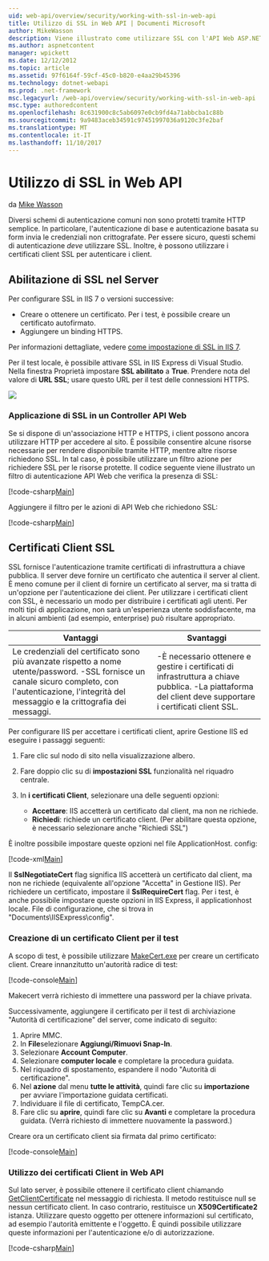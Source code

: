 ```yaml
---
uid: web-api/overview/security/working-with-ssl-in-web-api
title: Utilizzo di SSL in Web API | Documenti Microsoft
author: MikeWasson
description: Viene illustrato come utilizzare SSL con l'API Web ASP.NET, incluso l'utilizzo di certificati client SSL.
ms.author: aspnetcontent
manager: wpickett
ms.date: 12/12/2012
ms.topic: article
ms.assetid: 97f6164f-59cf-45c0-b820-e4aa29b45396
ms.technology: dotnet-webapi
ms.prod: .net-framework
msc.legacyurl: /web-api/overview/security/working-with-ssl-in-web-api
msc.type: authoredcontent
ms.openlocfilehash: 8c631900c8c5ab6097e0cb9fd4a71abbcba1c88b
ms.sourcegitcommit: 9a9483aceb34591c97451997036a9120c3fe2baf
ms.translationtype: MT
ms.contentlocale: it-IT
ms.lasthandoff: 11/10/2017
---
```

<a name="working-with-ssl-in-web-api"></a>Utilizzo di SSL in Web API
====================
da [Mike Wasson](https://github.com/MikeWasson)

Diversi schemi di autenticazione comuni non sono protetti tramite HTTP semplice. In particolare, l'autenticazione di base e autenticazione basata su form invia le credenziali non crittografate. Per essere sicuro, questi schemi di autenticazione *deve* utilizzare SSL. Inoltre, è possono utilizzare i certificati client SSL per autenticare i client.

## <a name="enabling-ssl-on-the-server"></a>Abilitazione di SSL nel Server

Per configurare SSL in IIS 7 o versioni successive:

- Creare o ottenere un certificato. Per i test, è possibile creare un certificato autofirmato.
- Aggiungere un binding HTTPS.

Per informazioni dettagliate, vedere [come impostazione di SSL in IIS 7](https://www.iis.net/learn/manage/configuring-security/how-to-set-up-ssl-on-iis).

Per il test locale, è possibile attivare SSL in IIS Express di Visual Studio. Nella finestra Proprietà impostare **SSL abilitato** a **True**. Prendere nota del valore di **URL SSL**; usare questo URL per il test delle connessioni HTTPS.

![](working-with-ssl-in-web-api/_static/image1.png)

### <a name="enforcing-ssl-in-a-web-api-controller"></a>Applicazione di SSL in un Controller API Web

Se si dispone di un'associazione HTTP e HTTPS, i client possono ancora utilizzare HTTP per accedere al sito. È possibile consentire alcune risorse necessarie per rendere disponibile tramite HTTP, mentre altre risorse richiedono SSL. In tal caso, è possibile utilizzare un filtro azione per richiedere SSL per le risorse protette. Il codice seguente viene illustrato un filtro di autenticazione API Web che verifica la presenza di SSL:

[!code-csharp[Main](working-with-ssl-in-web-api/samples/sample1.cs)]

Aggiungere il filtro per le azioni di API Web che richiedono SSL:

[!code-csharp[Main](working-with-ssl-in-web-api/samples/sample2.cs)]

## <a name="ssl-client-certificates"></a>Certificati Client SSL

SSL fornisce l'autenticazione tramite certificati di infrastruttura a chiave pubblica. Il server deve fornire un certificato che autentica il server al client. È meno comune per il client di fornire un certificato al server, ma si tratta di un'opzione per l'autenticazione dei client. Per utilizzare i certificati client con SSL, è necessario un modo per distribuire i certificati agli utenti. Per molti tipi di applicazione, non sarà un'esperienza utente soddisfacente, ma in alcuni ambienti (ad esempio, enterprise) può risultare appropriato.

| Vantaggi | Svantaggi |
| --- | --- |
| Le credenziali del certificato sono più avanzate rispetto a nome utente/password. -SSL fornisce un canale sicuro completo, con l'autenticazione, l'integrità del messaggio e la crittografia dei messaggi. | -È necessario ottenere e gestire i certificati di infrastruttura a chiave pubblica. -La piattaforma del client deve supportare i certificati client SSL. |

Per configurare IIS per accettare i certificati client, aprire Gestione IIS ed eseguire i passaggi seguenti:

1. Fare clic sul nodo di sito nella visualizzazione albero.
2. Fare doppio clic su di **impostazioni SSL** funzionalità nel riquadro centrale.
3. In **i certificati Client**, selezionare una delle seguenti opzioni: 

    - **Accettare**: IIS accetterà un certificato dal client, ma non ne richiede.
    - **Richiedi**: richiede un certificato client. (Per abilitare questa opzione, è necessario selezionare anche "Richiedi SSL")

È inoltre possibile impostare queste opzioni nel file ApplicationHost. config:

[!code-xml[Main](working-with-ssl-in-web-api/samples/sample3.xml)]

Il **SslNegotiateCert** flag significa IIS accetterà un certificato dal client, ma non ne richiede (equivalente all'opzione "Accetta" in Gestione IIS). Per richiedere un certificato, impostare il **SslRequireCert** flag. Per i test, è anche possibile impostare queste opzioni in IIS Express, il applicationhost locale. File di configurazione, che si trova in "Documents\IISExpress\config".

### <a name="creating-a-client-certificate-for-testing"></a>Creazione di un certificato Client per il test

A scopo di test, è possibile utilizzare [MakeCert.exe](https://msdn.microsoft.com/en-US/library/bfsktky3.aspx) per creare un certificato client. Creare innanzitutto un'autorità radice di test:

[!code-console[Main](working-with-ssl-in-web-api/samples/sample4.cmd)]

Makecert verrà richiesto di immettere una password per la chiave privata.

Successivamente, aggiungere il certificato per il test di archiviazione "Autorità di certificazione" del server, come indicato di seguito:

1. Aprire MMC.
2. In **File**selezionare **Aggiungi/Rimuovi Snap-In**.
3. Selezionare **Account Computer**.
4. Selezionare **computer locale** e completare la procedura guidata.
5. Nel riquadro di spostamento, espandere il nodo "Autorità di certificazione".
6. Nel **azione** dal menu **tutte le attività**, quindi fare clic su **importazione** per avviare l'importazione guidata certificati.
7. Individuare il file di certificato, TempCA.cer.
8. Fare clic su **aprire**, quindi fare clic su **Avanti** e completare la procedura guidata. (Verrà richiesto di immettere nuovamente la password.)

Creare ora un certificato client sia firmata dal primo certificato:

[!code-console[Main](working-with-ssl-in-web-api/samples/sample5.cmd)]

### <a name="using-client-certificates-in-web-api"></a>Utilizzo dei certificati Client in Web API

Sul lato server, è possibile ottenere il certificato client chiamando [GetClientCertificate](https://msdn.microsoft.com/en-us/library/system.net.http.httprequestmessageextensions.getclientcertificate.aspx) nel messaggio di richiesta. Il metodo restituisce null se nessun certificato client. In caso contrario, restituisce un **X509Certificate2** istanza. Utilizzare questo oggetto per ottenere informazioni sul certificato, ad esempio l'autorità emittente e l'oggetto. È quindi possibile utilizzare queste informazioni per l'autenticazione e/o di autorizzazione.

[!code-csharp[Main](working-with-ssl-in-web-api/samples/sample6.cs)]
